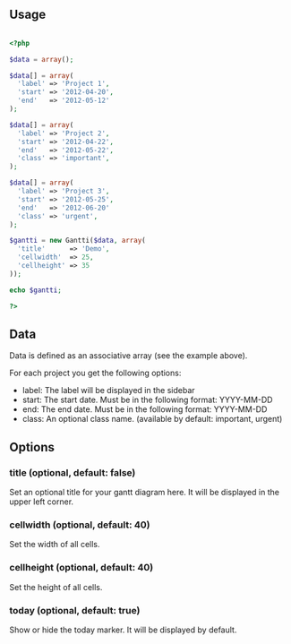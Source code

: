 ## Usage

```php

<?php

$data = array();

$data[] = array(
  'label' => 'Project 1',
  'start' => '2012-04-20', 
  'end'   => '2012-05-12'
);

$data[] = array(
  'label' => 'Project 2',
  'start' => '2012-04-22', 
  'end'   => '2012-05-22', 
  'class' => 'important',
);

$data[] = array(
  'label' => 'Project 3',
  'start' => '2012-05-25', 
  'end'   => '2012-06-20'
  'class' => 'urgent',
);

$gantti = new Gantti($data, array(
  'title'      => 'Demo',
  'cellwidth'  => 25,
  'cellheight' => 35
));

echo $gantti;

?>

```

## Data

Data is defined as an associative array (see the example above).

For each project you get the following options:

- label: The label will be displayed in the sidebar
- start: The start date. Must be in the following format: YYYY-MM-DD
- end: The end date. Must be in the following format: YYYY-MM-DD
- class: An optional class name. (available by default: important, urgent)


## Options

### title (optional, default: false)

Set an optional title for your gantt diagram here. 
It will be displayed in the upper left corner.

### cellwidth (optional, default: 40)

Set the width of all cells.

### cellheight (optional, default: 40)

Set the height of all cells.

### today (optional, default: true)

Show or hide the today marker. It will be displayed by default.